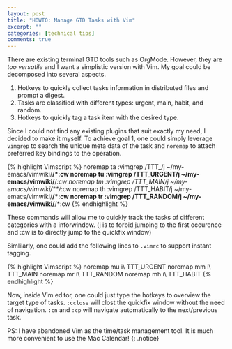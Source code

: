 ```yaml
---
layout: post
title: "HOWTO: Manage GTD Tasks with Vim"
excerpt: ""
categories: [technical tips]
comments: true
---
```


There are existing terminal GTD tools such as OrgMode.
However, they are *too versatile* and I want a simplistic version with Vim.
My goal could be decomposed into several aspects.
1. Hotkeys to quickly collect tasks information in distributed files and prompt a digest.
2. Tasks are classified with different types: urgent, main, habit, and random.
3. Hotkeys to quickly tag a task item with the desired type.

Since I could not find any existing plugins that suit exactly my need, I decided to make it myself.
To achieve goal 1, one could simply leverage `vimgrep` to search the unique meta data of the task and `noremap` to attach preferred key bindings to the operation.

{% highlight Vimscript %}
noremap <Leader>ta :vimgrep /TTT_/j ~/my-emacs/vimwiki/**/*<CR>:cw<CR>
noremap <Leader>tu :vimgrep /TTT_URGENT/j ~/my-emacs/vimwiki/**/*<CR>:cw<CR>
noremap <Leader>tm :vimgrep /TTT_MAIN/j ~/my-emacs/vimwiki/**/*<CR>:cw<CR>
noremap <Leader>th :vimgrep /TTT_HABIT/j ~/my-emacs/vimwiki/**/*<CR>:cw<CR>
noremap <Leader>tr :vimgrep /TTT_RANDOM/j ~/my-emacs/vimwiki/**/*<CR>:cw<CR>
{% endhighlight %}

These commands will allow me to quickly track the tasks of different categories with a inforwindow. (j is to forbid jumping to the first occurence and :cw is to directly jump to the quickfix window)

Simlilarly, one could add the following lines to `.vimrc` to support instant tagging.

{% highlight Vimscript %}
noremap <Leader>mu <Esc>i\ TTT_URGENT 
noremap <Leader>mm <Esc>i\ TTT_MAIN 
noremap <Leader>mr <Esc>i\ TTT_RANDOM 
noremap <Leader>mh <Esc>i\ TTT_HABIT 
{% endhighlight %}

Now, inside Vim editor, one could just type the hotkeys to overview the target type of tasks. `:cclose` will clost the quickfix window without the need of navigation. `:cn` and `:cp` will navigate automatically to the next/previous task.


PS: I have abandoned Vim as the time/task management tool. It is much more convenient to use the Mac Calendar!
{: .notice}


